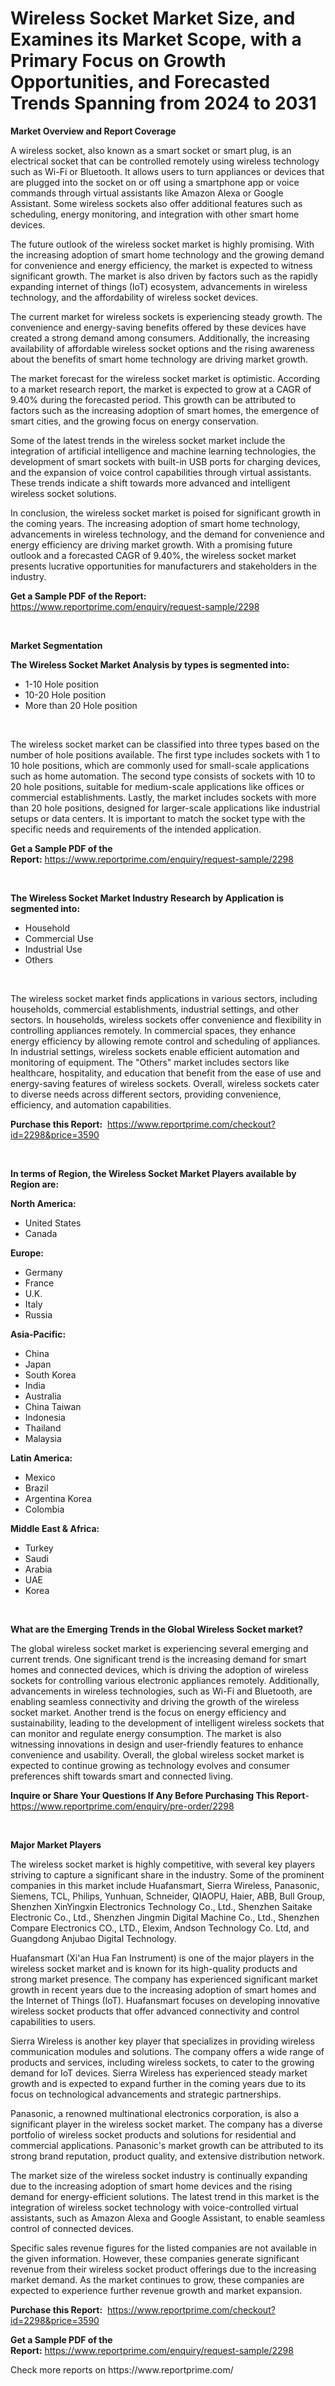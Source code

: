 <p><h1>Wireless Socket Market Size, and Examines its Market Scope, with a Primary Focus on Growth Opportunities, and Forecasted Trends Spanning from 2024 to 2031</h1></p><p><strong>Market Overview and Report Coverage</strong></p>
<p><p>A wireless socket, also known as a smart socket or smart plug, is an electrical socket that can be controlled remotely using wireless technology such as Wi-Fi or Bluetooth. It allows users to turn appliances or devices that are plugged into the socket on or off using a smartphone app or voice commands through virtual assistants like Amazon Alexa or Google Assistant. Some wireless sockets also offer additional features such as scheduling, energy monitoring, and integration with other smart home devices.</p><p>The future outlook of the wireless socket market is highly promising. With the increasing adoption of smart home technology and the growing demand for convenience and energy efficiency, the market is expected to witness significant growth. The market is also driven by factors such as the rapidly expanding internet of things (IoT) ecosystem, advancements in wireless technology, and the affordability of wireless socket devices.</p><p>The current market for wireless sockets is experiencing steady growth. The convenience and energy-saving benefits offered by these devices have created a strong demand among consumers. Additionally, the increasing availability of affordable wireless socket options and the rising awareness about the benefits of smart home technology are driving market growth.</p><p>The market forecast for the wireless socket market is optimistic. According to a market research report, the market is expected to grow at a CAGR of 9.40% during the forecasted period. This growth can be attributed to factors such as the increasing adoption of smart homes, the emergence of smart cities, and the growing focus on energy conservation.</p><p>Some of the latest trends in the wireless socket market include the integration of artificial intelligence and machine learning technologies, the development of smart sockets with built-in USB ports for charging devices, and the expansion of voice control capabilities through virtual assistants. These trends indicate a shift towards more advanced and intelligent wireless socket solutions.</p><p>In conclusion, the wireless socket market is poised for significant growth in the coming years. The increasing adoption of smart home technology, advancements in wireless technology, and the demand for convenience and energy efficiency are driving market growth. With a promising future outlook and a forecasted CAGR of 9.40%, the wireless socket market presents lucrative opportunities for manufacturers and stakeholders in the industry.</p></p>
<p><strong>Get a Sample PDF of the Report:</strong> <a href="https://www.reportprime.com/enquiry/request-sample/2298">https://www.reportprime.com/enquiry/request-sample/2298</a></p>
<p>&nbsp;</p>
<p><strong>Market Segmentation</strong></p>
<p><strong>The Wireless Socket Market Analysis by types is segmented into:</strong></p>
<p><ul><li>1-10 Hole position</li><li>10-20 Hole position</li><li>More than 20 Hole position</li></ul></p>
<p>&nbsp;</p>
<p><p>The wireless socket market can be classified into three types based on the number of hole positions available. The first type includes sockets with 1 to 10 hole positions, which are commonly used for small-scale applications such as home automation. The second type consists of sockets with 10 to 20 hole positions, suitable for medium-scale applications like offices or commercial establishments. Lastly, the market includes sockets with more than 20 hole positions, designed for larger-scale applications like industrial setups or data centers. It is important to match the socket type with the specific needs and requirements of the intended application.</p></p>
<p><strong>Get a Sample PDF of the Report:</strong>&nbsp;<a href="https://www.reportprime.com/enquiry/request-sample/2298">https://www.reportprime.com/enquiry/request-sample/2298</a></p>
<p>&nbsp;</p>
<p><strong>The Wireless Socket Market Industry Research by Application is segmented into:</strong></p>
<p><ul><li>Household</li><li>Commercial Use</li><li>Industrial Use</li><li>Others</li></ul></p>
<p>&nbsp;</p>
<p><p>The wireless socket market finds applications in various sectors, including households, commercial establishments, industrial settings, and other sectors. In households, wireless sockets offer convenience and flexibility in controlling appliances remotely. In commercial spaces, they enhance energy efficiency by allowing remote control and scheduling of appliances. In industrial settings, wireless sockets enable efficient automation and monitoring of equipment. The "Others" market includes sectors like healthcare, hospitality, and education that benefit from the ease of use and energy-saving features of wireless sockets. Overall, wireless sockets cater to diverse needs across different sectors, providing convenience, efficiency, and automation capabilities.</p></p>
<p><strong>Purchase this Report:</strong>&nbsp; <a href="https://www.reportprime.com/checkout?id=2298&price=3590">https://www.reportprime.com/checkout?id=2298&price=3590</a></p>
<p>&nbsp;</p>
<p><strong>In terms of Region, the Wireless Socket Market Players available by Region are:</strong></p>
<p>
    <p> <strong> North America: </strong>
        <ul>
            <li>United States</li>
            <li>Canada</li>
        </ul>
        </p> 
    <p> <strong> Europe: </strong>
        <ul>
            <li>Germany</li>
            <li>France</li>
            <li>U.K.</li>
            <li>Italy</li>
            <li>Russia</li>
        </ul>
        </p> 
    <p> <strong> Asia-Pacific: </strong>
        <ul>
            <li>China</li>
            <li>Japan</li>
            <li>South Korea</li>
            <li>India</li>
            <li>Australia</li>
            <li>China Taiwan</li>
            <li>Indonesia</li>
            <li>Thailand</li>
            <li>Malaysia</li>
        </ul>
        </p> 
    <p> <strong> Latin America: </strong>
        <ul>
            <li>Mexico</li>
            <li>Brazil</li>
            <li>Argentina Korea</li>
            <li>Colombia</li>
        </ul>
        </p> 
    <p> <strong> Middle East & Africa: </strong>
        <ul>
            <li>Turkey</li>
            <li>Saudi</li>
            <li>Arabia</li>
            <li>UAE</li>
            <li>Korea</li>
        </ul>
    </p>
    </p>
<p>&nbsp;</p>
<p><strong>What are the Emerging Trends in the Global Wireless Socket market?</strong></p>
<p><p>The global wireless socket market is experiencing several emerging and current trends. One significant trend is the increasing demand for smart homes and connected devices, which is driving the adoption of wireless sockets for controlling various electronic appliances remotely. Additionally, advancements in wireless technologies, such as Wi-Fi and Bluetooth, are enabling seamless connectivity and driving the growth of the wireless socket market. Another trend is the focus on energy efficiency and sustainability, leading to the development of intelligent wireless sockets that can monitor and regulate energy consumption. The market is also witnessing innovations in design and user-friendly features to enhance convenience and usability. Overall, the global wireless socket market is expected to continue growing as technology evolves and consumer preferences shift towards smart and connected living.</p></p>
<p><strong>Inquire or Share Your Questions If Any Before Purchasing This Report</strong>- <a href="https://www.reportprime.com/enquiry/pre-order/2298">https://www.reportprime.com/enquiry/pre-order/2298</a></p>
<p>&nbsp;</p>
<p><strong>Major Market Players</strong></p>
<p><p>The wireless socket market is highly competitive, with several key players striving to capture a significant share in the industry. Some of the prominent companies in this market include Huafansmart, Sierra Wireless, Panasonic, Siemens, TCL, Philips, Yunhuan, Schneider, QIAOPU, Haier, ABB, Bull Group, Shenzhen XinYingxin Electronics Technology Co., Ltd., Shenzhen Saitake Electronic Co., Ltd., Shenzhen Jingmin Digital Machine Co., Ltd., Shenzhen Compare Electronics CO., LTD., Elexim, Andson Technology Co. Ltd, and Guangdong Anjubao Digital Technology.</p><p>Huafansmart (Xi'an Hua Fan Instrument) is one of the major players in the wireless socket market and is known for its high-quality products and strong market presence. The company has experienced significant market growth in recent years due to the increasing adoption of smart homes and the Internet of Things (IoT). Huafansmart focuses on developing innovative wireless socket products that offer advanced connectivity and control capabilities to users.</p><p>Sierra Wireless is another key player that specializes in providing wireless communication modules and solutions. The company offers a wide range of products and services, including wireless sockets, to cater to the growing demand for IoT devices. Sierra Wireless has experienced steady market growth and is expected to expand further in the coming years due to its focus on technological advancements and strategic partnerships.</p><p>Panasonic, a renowned multinational electronics corporation, is also a significant player in the wireless socket market. The company has a diverse portfolio of wireless socket products and solutions for residential and commercial applications. Panasonic's market growth can be attributed to its strong brand reputation, product quality, and extensive distribution network.</p><p>The market size of the wireless socket industry is continually expanding due to the increasing adoption of smart home devices and the rising demand for energy-efficient solutions. The latest trend in this market is the integration of wireless socket technology with voice-controlled virtual assistants, such as Amazon Alexa and Google Assistant, to enable seamless control of connected devices.</p><p>Specific sales revenue figures for the listed companies are not available in the given information. However, these companies generate significant revenue from their wireless socket product offerings due to the increasing market demand. As the market continues to grow, these companies are expected to experience further revenue growth and market expansion.</p></p>
<p><strong>Purchase this Report:</strong>&nbsp;&nbsp;<a href="https://www.reportprime.com/checkout?id=2298&price=3590">https://www.reportprime.com/checkout?id=2298&price=3590</a></p>
<p></p>
<p><strong>Get a Sample PDF of the Report:</strong>&nbsp;<a href="https://www.reportprime.com/enquiry/request-sample/2298">https://www.reportprime.com/enquiry/request-sample/2298</a></p>
<p>Check more reports on https://www.reportprime.com/</p>